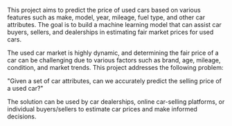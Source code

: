 This project aims to predict the price of used cars based on various features such as make, model, year, mileage, fuel type, and other car attributes. 
The goal is to build a machine learning model that can assist car buyers, sellers, and dealerships in estimating fair market prices for used cars.

The used car market is highly dynamic, and determining the fair price of a car can be challenging due to various factors such as brand, age, mileage, condition, and market trends. This project addresses the following problem:

"Given a set of car attributes, can we accurately predict the selling price of a used car?"

The solution can be used by car dealerships, online car-selling platforms, or individual buyers/sellers to estimate car prices and make informed decisions.
